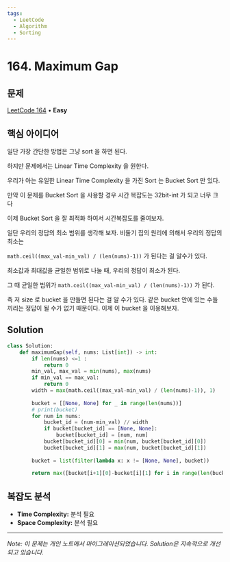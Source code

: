 ```yaml
---
tags:
  - LeetCode
  - Algorithm
  - Sorting
---
```


# 164. Maximum Gap

## 문제

[LeetCode 164](https://leetcode.com/problems/maximum-gap/) • **Easy**

## 핵심 아이디어

일단 가장 간단한 방법은 그냥 sort 을 하면 된다.

하지만 문제에서는 Linear Time Complexity 을 원한다.

우리가 아는 유일한 Linear Time Complexity 을 가진 Sort 는 Bucket Sort 만 있다.

만약 이 문제를 Bucket Sort 을 사용할 경우 시간 복잡도는 32bit-int 가 되고 너무 크다

이제 Bucket Sort 을 잘 최적화 하여서 시간복잡도를 줄여보자.

일단 우리의 정답의 최소 범위를 생각해 보자. 비둘기 집의 원리에 의해서 우리의 정답의 최소는

`math.ceil((max_val-min_val) / (len(nums)-1))` 가 된다는 걸 알수가 있다.

최소값과 최대값을 균일한 범위로 나눌 때, 우리의 정답이 최소가 된다.

그 때 균일한 범위가 `math.ceil((max_val-min_val) / (len(nums)-1))` 가 된다.

즉 저 size 로 bucket 을 만들면 된다는 걸 알 수가 있다. 같은 bucket 안에 있는 수들 끼리는 정답이 될 수가 없기 때문이다. 이제 이 bucket 을 이용해보자.

## Solution

```python
class Solution:
    def maximumGap(self, nums: List[int]) -> int:
        if len(nums) <=1 :
            return 0
        min_val, max_val = min(nums), max(nums)
        if min_val == max_val:
            return 0
        width = max(math.ceil((max_val-min_val) / (len(nums)-1)), 1)
        
        bucket = [[None, None] for _ in range(len(nums))]
        # print(bucket)
        for num in nums:
            bucket_id = (num-min_val) // width
            if bucket[bucket_id] == [None, None]:
                bucket[bucket_id] = [num, num]
            bucket[bucket_id][0] = min(num, bucket[bucket_id][0])
            bucket[bucket_id][1] = max(num, bucket[bucket_id][1])
        
        bucket = list(filter(lambda x: x != [None, None], bucket))
        
        return max([bucket[i+1][0]-bucket[i][1] for i in range(len(bucket)-1)])
```

## 복잡도 분석

- **Time Complexity:** 분석 필요
- **Space Complexity:** 분석 필요

---

*Note: 이 문제는 개인 노트에서 마이그레이션되었습니다. Solution은 지속적으로 개선되고 있습니다.*
